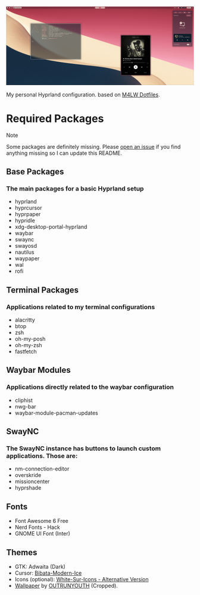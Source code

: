 ![Preview](https://raw.githubusercontent.com/tduarte/dotfiles/refs/heads/master/preview/2024-11-01-215133_hyprshot.png)

My personal Hyprland configuration. based on [M4LW Dotfiles](https://github.com/mylinuxforwork/dotfiles/tree/main?tab=readme-ov-file).

# Required Packages

> [!NOTE]
> Some packages are definitely missing. Please [open an issue](https://github.com/tduarte/dotfiles/issues/new/choose) if you find anything missing so I can update this README.

## Base Packages
### The main packages for a basic Hyprland setup
- hyprland
- hyprcursor
- hyprpaper
- hypridle
- xdg-desktop-portal-hyprland
- waybar
- swaync
- swayosd
- nautilus
- waypaper
- wal
- rofi

## Terminal Packages
### Applications related to my terminal configurations
- alacritty
- btop
- zsh
- oh-my-posh
- oh-my-zsh
- fastfetch

## Waybar Modules
### Applications directly related to the waybar configuration
- cliphist
- nwg-bar
- waybar-module-pacman-updates

## SwayNC
### The SwayNC instance has buttons to launch custom applications. Those are:
- nm-connection-editor
- overskride
- missioncenter
- hyprshade
  
## Fonts
- Font Awesome 6 Free
- Nerd Fonts - Hack
- GNOME UI Font (Inter)
  
## Themes
- GTK: Adwaita (Dark)
- Cursor: [Bibata-Modern-Ice](https://github.com/ful1e5/Bibata_Cursor)
- Icons (optional): [White-Sur-Icons - Alternative Version](https://github.com/vinceliuice/WhiteSur-icon-theme)
- [Wallpaper](https://panels.art/w/jfl) by [OUTRUNYOUTH](https://www.instagram.com/outrunyouth/?hl=en) (Cropped).